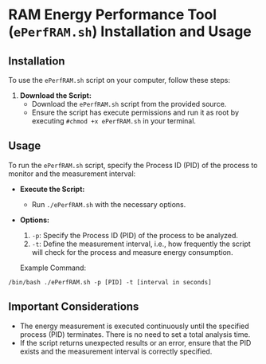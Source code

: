 # RAM Energy Performance Tool (`ePerfRAM.sh`) Installation and Usage

## Installation

To use the `ePerfRAM.sh` script on your computer, follow these steps:

1. **Download the Script:**
   - Download the `ePerfRAM.sh` script from the provided source.
   - Ensure the script has execute permissions and run it as root by executing `#chmod +x ePerfRAM.sh` in your terminal.

## Usage

To run the `ePerfRAM.sh` script, specify the Process ID (PID) of the process to monitor and the measurement interval:

- **Execute the Script:**
  - Run `./ePerfRAM.sh` with the necessary options.

- **Options:**
  1. `-p`: Specify the Process ID (PID) of the process to be analyzed.
  2. `-t`: Define the measurement interval, i.e., how frequently the script will check for the process and measure energy consumption.

  Example Command:

`/bin/bash ./ePerfRAM.sh -p [PID] -t [interval in seconds]`

## Important Considerations

- The energy measurement is executed continuously until the specified process (PID) terminates. There is no need to set a total analysis time.
- If the script returns unexpected results or an error, ensure that the PID exists and the measurement interval is correctly specified.
